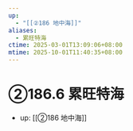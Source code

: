```yaml
---
up:
  - "[[②186 地中海]]"
aliases:
  - 累旺特海
ctime: 2025-03-01T13:09:06+08:00
mtime: 2025-10-01T11:40:35+08:00
---
```


# ②186.6 累旺特海

- up: [[②186 地中海]]
